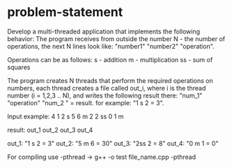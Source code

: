 # problem-statement

Develop a multi-threaded application that implements the following behavior:
The program receives from outside the number N - the number of operations, the next N lines look like: "number1" "number2" "operation".

Operations can be as follows:
s - addition
m - multiplication
ss - sum of squares

The program creates N threads that perform the required operations on numbers,
each thread creates a file called out_i, where i is the thread number (i = 1,2,3 .. N), and writes the following result there: "num_1" "operation" "num_2 " = result. for example: "1 s 2 = 3".

Input example:
4
1 2 s
5 6 m
2 2 ss
0 1 m

result:
out_1 out_2 out_3 out_4

out_1: "1 s 2 = 3"
out_2: "5 m 6 = 30"
out_3: "2ss 2 = 8"
out_4: "0 m 1 = 0" 

For compiling use -pthread
-> g++ -o test file_name.cpp -pthread

